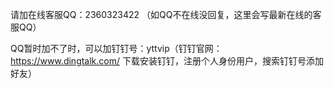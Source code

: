 请加在线客服QQ：2360323422 （如QQ不在线没回复，这里会写最新在线的客服QQ）

QQ暂时加不了时，可以加钉钉号：yttvip（钉钉官网：https://www.dingtalk.com/ 下载安装钉钉，注册个人身份用户，搜索钉钉号添加好友）
